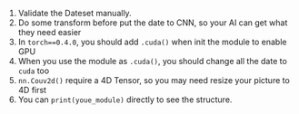 1. Validate the Dateset manually.
1. Do some transform before put the date to CNN, so your AI can get what they need easier
1. In `torch==0.4.0`, you should add `.cuda()` when init the module to enable GPU
1. When you use the module as `.cuda()`, you should change all the date to `cuda` too
1. `nn.Couv2d()` require a 4D Tensor, so you may need resize your picture to 4D first
1. You can `print(youe_module)` directly to see the structure.
